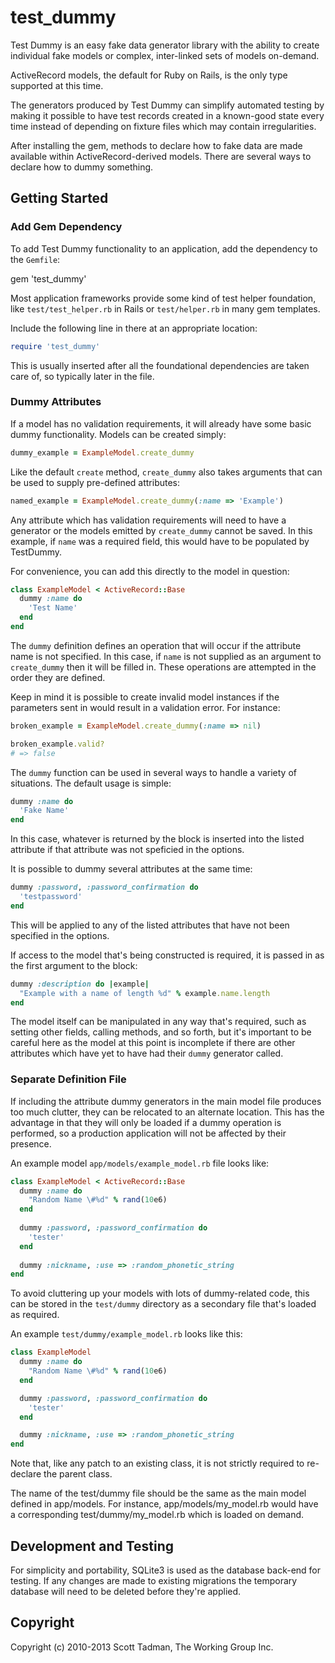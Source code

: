 # test_dummy

Test Dummy is an easy fake data generator library with the ability to create
individual fake models or complex, inter-linked sets of models on-demand.

ActiveRecord models, the default for Ruby on Rails, is the only type supported
at this time.

The generators produced by Test Dummy can simplify automated testing by making
it possible to have test records created in a known-good state every time
instead of depending on fixture files which may contain irregularities.

After installing the gem, methods to declare how to fake data are made
available within ActiveRecord-derived models. There are several ways to
declare how to dummy something.

## Getting Started

### Add Gem Dependency

To add Test Dummy functionality to an application, add the dependency to the
`Gemfile`:

  gem 'test_dummy'

Most application frameworks provide some kind of test helper foundation,
like `test/test_helper.rb` in Rails or `test/helper.rb` in many gem templates.

Include the following line in there at an appropriate location:

```ruby
require 'test_dummy'
```

This is usually inserted after all the foundational dependencies are taken
care of, so typically later in the file.

### Dummy Attributes

If a model has no validation requirements, it will already have some basic
dummy functionality. Models can be created simply:

```ruby
dummy_example = ExampleModel.create_dummy
```

Like the default `create` method, `create_dummy` also takes arguments that
can be used to supply pre-defined attributes:

```ruby
named_example = ExampleModel.create_dummy(:name => 'Example')
```

Any attribute which has validation requirements will need to have a generator
or the models emitted by `create_dummy` cannot be saved. In this example,
if `name` was a required field, this would have to be populated by TestDummy.

For convenience, you can add this directly to the model in question:

```ruby
class ExampleModel < ActiveRecord::Base
  dummy :name do
    'Test Name'
  end
end
```

The `dummy` definition defines an operation that will occur if the attribute
name is not specified. In this case, if `name` is not supplied as an argument
to `create_dummy` then it will be filled in. These operations are attempted in
the order they are defined.

Keep in mind it is possible to create invalid model instances if the parameters
sent in would result in a validation error. For instance:

```ruby
broken_example = ExampleModel.create_dummy(:name => nil)

broken_example.valid?
# => false
```

The `dummy` function can be used in several ways to handle a variety of
situations. The default usage is simple:

```ruby
dummy :name do
  'Fake Name'
end
```

In this case, whatever is returned by the block is inserted into the listed
attribute if that attribute was not speficied in the options.

It is possible to dummy several attributes at the same time:

```ruby
dummy :password, :password_confirmation do
  'testpassword'
end
```
This will be applied to any of the listed attributes that have not been
specified in the options.

If access to the model that's being constructed is required, it is passed in
as the first argument to the block:

```ruby
dummy :description do |example|
  "Example with a name of length %d" % example.name.length
end
```
The model itself can be manipulated in any way that's required, such as setting
other fields, calling methods, and so forth, but it's important to be careful
here as the model at this point is incomplete if there are other attributes
which have yet to have had their `dummy` generator called.

### Separate Definition File

If including the attribute dummy generators in the main model file produces
too much clutter, they can be relocated to an alternate location. This has the
advantage in that they will only be loaded if a dummy operation is performed,
so a production application will not be affected by their presence.

An example model `app/models/example_model.rb` file looks like:

```ruby
class ExampleModel < ActiveRecord::Base
  dummy :name do
    "Random Name \#%d" % rand(10e6)
  end
  
  dummy :password, :password_confirmation do
    'tester'
  end
  
  dummy :nickname, :use => :random_phonetic_string
end
```

To avoid cluttering up your models with lots of dummy-related code, this can
be stored in the `test/dummy` directory as a secondary file that's loaded as
required.

An example `test/dummy/example_model.rb` looks like this:

```ruby
class ExampleModel
  dummy :name do
    "Random Name \#%d" % rand(10e6)
  end

  dummy :password, :password_confirmation do
    'tester'
  end

  dummy :nickname, :use => :random_phonetic_string
end
```

Note that, like any patch to an existing class, it is not strictly required to
re-declare the parent class.

The name of the test/dummy file should be the same as the main model
defined in app/models. For instance, app/models/my_model.rb would have a
corresponding test/dummy/my_model.rb which is loaded on demand.

## Development and Testing

For simplicity and portability, SQLite3 is used as the database back-end for
testing. If any changes are made to existing migrations the temporary database
will need to be deleted before they're applied.

## Copyright

Copyright (c) 2010-2013 Scott Tadman, The Working Group Inc.
